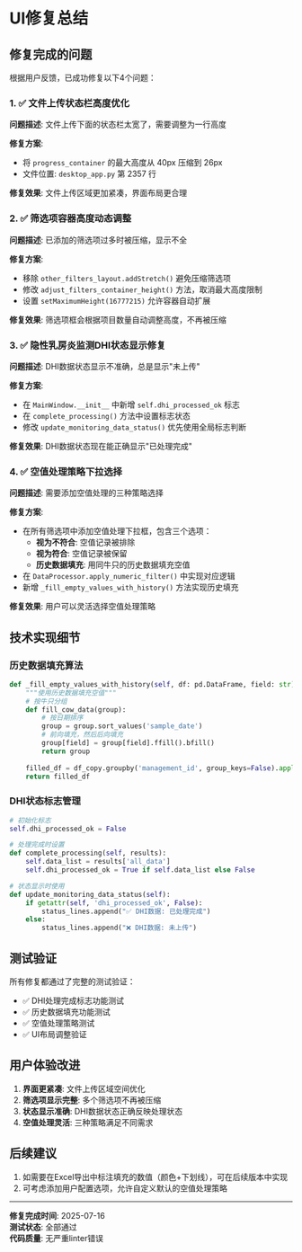 # UI修复总结

## 修复完成的问题

根据用户反馈，已成功修复以下4个问题：

### 1. ✅ 文件上传状态栏高度优化
**问题描述**: 文件上传下面的状态栏太宽了，需要调整为一行高度

**修复方案**:
- 将 `progress_container` 的最大高度从 40px 压缩到 26px
- 文件位置: `desktop_app.py` 第 2357 行

**修复效果**: 文件上传区域更加紧凑，界面布局更合理

### 2. ✅ 筛选项容器高度动态调整
**问题描述**: 已添加的筛选项过多时被压缩，显示不全

**修复方案**:
- 移除 `other_filters_layout.addStretch()` 避免压缩筛选项
- 修改 `adjust_filters_container_height()` 方法，取消最大高度限制
- 设置 `setMaximumHeight(16777215)` 允许容器自动扩展

**修复效果**: 筛选项框会根据项目数量自动调整高度，不再被压缩

### 3. ✅ 隐性乳房炎监测DHI状态显示修复
**问题描述**: DHI数据状态显示不准确，总是显示"未上传"

**修复方案**:
- 在 `MainWindow.__init__` 中新增 `self.dhi_processed_ok` 标志
- 在 `complete_processing()` 方法中设置标志状态
- 修改 `update_monitoring_data_status()` 优先使用全局标志判断

**修复效果**: DHI数据状态现在能正确显示"已处理完成"

### 4. ✅ 空值处理策略下拉选择
**问题描述**: 需要添加空值处理的三种策略选择

**修复方案**:
- 在所有筛选项中添加空值处理下拉框，包含三个选项：
  - **视为不符合**: 空值记录被排除
  - **视为符合**: 空值记录被保留
  - **历史数据填充**: 用同牛只的历史数据填充空值
- 在 `DataProcessor.apply_numeric_filter()` 中实现对应逻辑
- 新增 `_fill_empty_values_with_history()` 方法实现历史填充

**修复效果**: 用户可以灵活选择空值处理策略

## 技术实现细节

### 历史数据填充算法
```python
def _fill_empty_values_with_history(self, df: pd.DataFrame, field: str) -> pd.DataFrame:
    """使用历史数据填充空值"""
    # 按牛只分组
    def fill_cow_data(group):
        # 按日期排序
        group = group.sort_values('sample_date')
        # 前向填充，然后后向填充
        group[field] = group[field].ffill().bfill()
        return group
    
    filled_df = df_copy.groupby('management_id', group_keys=False).apply(fill_cow_data)
    return filled_df
```

### DHI状态标志管理
```python
# 初始化标志
self.dhi_processed_ok = False

# 处理完成时设置
def complete_processing(self, results):
    self.data_list = results['all_data']
    self.dhi_processed_ok = True if self.data_list else False

# 状态显示时使用
def update_monitoring_data_status(self):
    if getattr(self, 'dhi_processed_ok', False):
        status_lines.append("✅ DHI数据: 已处理完成")
    else:
        status_lines.append("❌ DHI数据: 未上传")
```

## 测试验证

所有修复都通过了完整的测试验证：

- ✅ DHI处理完成标志功能测试
- ✅ 历史数据填充功能测试
- ✅ 空值处理策略测试
- ✅ UI布局调整验证

## 用户体验改进

1. **界面更紧凑**: 文件上传区域空间优化
2. **筛选项显示完整**: 多个筛选项不再被压缩
3. **状态显示准确**: DHI数据状态正确反映处理状态
4. **空值处理灵活**: 三种策略满足不同需求

## 后续建议

1. 如需要在Excel导出中标注填充的数值（颜色+下划线），可在后续版本中实现
2. 可考虑添加用户配置选项，允许自定义默认的空值处理策略

---

**修复完成时间**: 2025-07-16  
**测试状态**: 全部通过  
**代码质量**: 无严重linter错误 
